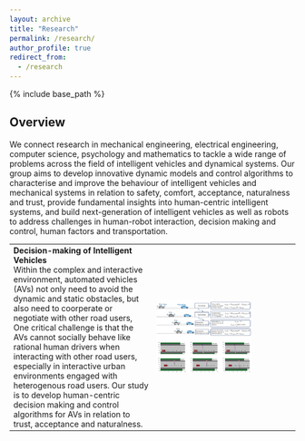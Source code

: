 ```yaml
---
layout: archive
title: "Research"
permalink: /research/
author_profile: true
redirect_from:
  - /research
---
```


{% include base_path %}

## Overview
We connect research in mechanical engineering, electrical engineering, computer science, psychology and mathematics to tackle a wide range of problems across the field of intelligent vehicles and dynamical systems. Our group aims to develop innovative dynamic models and control algorithms to characterise and improve the behaviour of intelligent vehicles and mechanical systems in relation to safety, comfort, acceptance, naturalness and trust, provide fundamental insights into human-centric intelligent systems, and build next-generation of intelligent vehicles as well as robots to address challenges in human-robot interaction, decision making and control, human factors and transportation.

<table style="border: none;">
  <tr>
    <td style="width:50%;">
   <strong> Decision-making  of Intelligent Vehicles </strong><br>
  Within the complex and interactive environment, automated vehicles (AVs) not only need to avoid the dynamic and static obstacles,  but also need to coorperate or negotiate with other road users,  One critical challenge is that the AVs cannot socially behave   like rational human drivers when interacting with other road users, especially in interactive urban environments engaged with  heterogenous road users.  Our study is to develop human-centric decision making and control algorithms for AVs in relation to trust, acceptance and naturalness.
    </td>
    <td style="width:50%;">
      <img src="/images/a1.jpeg" alt="a1" style="width:70%;">
    </td>
  </tr>
</table>


